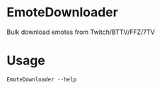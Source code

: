 # EmoteDownloader
Bulk download emotes from Twitch/BTTV/FFZ/7TV

# Usage 

`EmoteDownloader --help`
